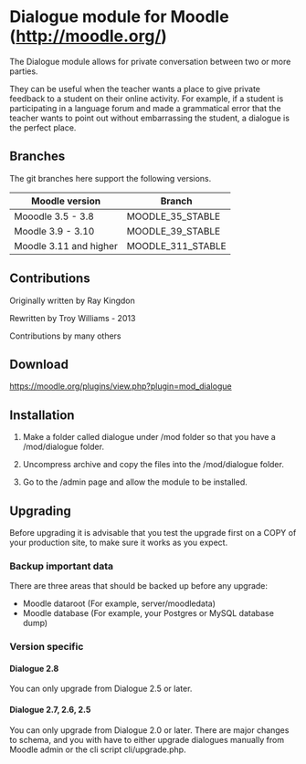Dialogue module for Moodle (http://moodle.org/)
===============================================

The Dialogue module allows for private conversation between two or more parties.

They can be useful when the teacher wants a place to give private feedback to a
student on their online activity. For example, if a student is participating in
a language forum and made a grammatical error that the teacher wants to point
out without embarrassing the student, a dialogue is the perfect place.

Branches
--------
The git branches here support the following versions.

| Moodle version     | Branch      |
| ----------------- | ----------- |
| Mooodle 3.5 - 3.8 | MOODLE_35_STABLE |
| Moodle 3.9 - 3.10 | MOODLE_39_STABLE |
| Moodle 3.11 and higher | MOODLE_311_STABLE |

Contributions
-------------
Originally written by Ray Kingdon

Rewritten by Troy Williams - 2013

Contributions by many others


Download
--------
https://moodle.org/plugins/view.php?plugin=mod_dialogue


Installation
------------
01) Make a folder called dialogue under /mod folder so that you have a /mod/dialogue folder.

02) Uncompress archive and copy the files into the /mod/dialogue folder.

03) Go to the /admin page and allow the module to be installed.

Upgrading
---------
Before upgrading it is advisable that you test the upgrade first on a COPY of your production site, to make sure it works as you expect.

### Backup important data ###
There are three areas that should be backed up before any upgrade:

* Moodle dataroot (For example, server/moodledata)
* Moodle database (For example, your Postgres or MySQL database dump)

### Version specific ###

#### Dialogue 2.8 ####
You can only upgrade from Dialogue 2.5 or later.

#### Dialogue 2.7, 2.6, 2.5 ####
You can only upgrade from Dialogue 2.0 or later. There are major changes to schema, and you with have to either upgrade dialogues manually from Moodle admin or the cli script cli/upgrade.php.
